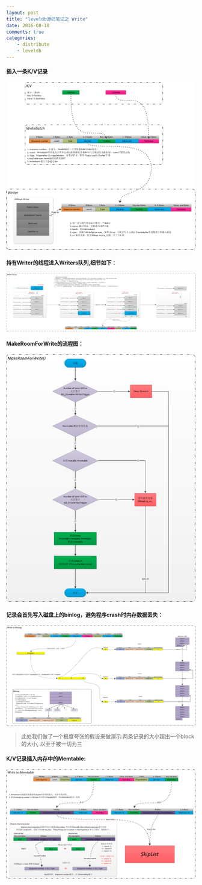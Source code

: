 ```yaml
---
layout: post
title: "leveldb源码笔记之 Write"
date: 2016-08-18
comments: true
categories:
    - distribute
    - leveldb
---
```

#### 插入一条K/V记录
![](/images/blog_images/leveldb/writer.png)

#### 持有Writer的线程进入Writers队列,细节如下：
![](/images/blog_images/leveldb/writers_queue.png)

#### MakeRoomForWrite的流程图：
![](/images/blog_images/leveldb/make_room_for_write.png)

#### 记录会首先写入磁盘上的binlog，避免程序crash时内存数据丢失：
![](/images/blog_images/leveldb/write_to_binlog.png)
>此处我们做了一个极度夸张的假设来做演示:两条记录的大小超出一个block的大小, 以至于被一切为三

#### K/V记录插入内存中的Memtable:
![](/images/blog_images/leveldb/write_to_memtable.png)

